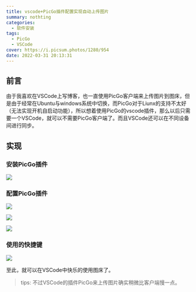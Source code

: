 ```yaml
---
title: vscode+PicGo插件配置实现自动上传图片
summary: nothting
categories:
  - 软件安装 
tags:
  - PicGo
  - VSCode
cover: https://i.picsum.photos/1280/954
date: 2022-03-31 20:13:31
---
```


## 前言

由于我喜欢在VSCode上写博客，也一直使用PicGo客户端来上传图片到图床，但是由于经常在Ubuntu与windows系统中切换，而PicGo对于Liunx的支持不太好（无法实现开机自启动功能），所以想着使用PicGo的vscode插件，那么以后只需要一个VSCode，就可以不需要PicGo客户端了。而且VSCode还可以在不同设备间进行同步。

## 实现

### 安装PicGo插件

![](https://cdn.jsdelivr.net/gh/eebond/images/Markdown/20220331202347.png)

### 配置PicGo插件

![](https://cdn.jsdelivr.net/gh/eebond/images/Markdown/20220331202539.png)

![](https://cdn.jsdelivr.net/gh/eebond/images/Markdown/20220331203130.png)

![](https://cdn.jsdelivr.net/gh/eebond/images/Markdown/20220331205910.png)

### 使用的快捷键

![](https://cdn.jsdelivr.net/gh/eebond/images/Markdown/20220331203252.png)

至此，就可以在VSCode中快乐的使用图床了。

> tips:
>不过VSCode的插件PicGo来上传图片确实稍微比客户端慢一点。  
